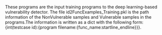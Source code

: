 These programs are the input training programs to the deep learning-based vulnerability detector.
The file id2FuncExamples_Training.pkl is the path information of the NonVulnerable samples and Vulnerable samples in the programs.The information is written as a dict with the following form: {int(testcase id):{program filename:{func_name:startline_endline}}}. 
